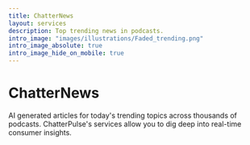 ```yaml
---
title: ChatterNews
layout: services
description: Top trending news in podcasts.
intro_image: "images/illustrations/Faded_trending.png"
intro_image_absolute: true
intro_image_hide_on_mobile: true
---
```


# ChatterNews

AI generated articles for today's trending topics across thousands of podcasts. ChatterPulse's services allow you to dig deep into real-time consumer insights.
